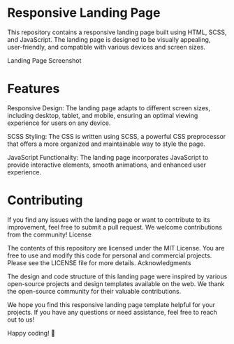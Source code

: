# Responsive Landing Page

This repository contains a responsive landing page built using HTML, SCSS, and JavaScript. The landing page is designed to be visually appealing, user-friendly, and compatible with various devices and screen sizes.

Landing Page Screenshot
# Features

Responsive Design: The landing page adapts to different screen sizes, including desktop, tablet, and mobile, ensuring an optimal viewing experience for users on any device.

SCSS Styling: The CSS is written using SCSS, a powerful CSS preprocessor that offers a more organized and maintainable way to style the page.

JavaScript Functionality: The landing page incorporates JavaScript to provide interactive elements, smooth animations, and enhanced user experience.


# Contributing

If you find any issues with the landing page or want to contribute to its improvement, feel free to submit a pull request. We welcome contributions from the community!
License

The contents of this repository are licensed under the MIT License. You are free to use and modify this code for personal and commercial projects. Please see the LICENSE file for more details.
Acknowledgments

The design and code structure of this landing page were inspired by various open-source projects and design templates available on the web. We thank the open-source community for their valuable contributions.

We hope you find this responsive landing page template helpful for your projects. If you have any questions or need assistance, feel free to reach out to us!

Happy coding! 🚀
